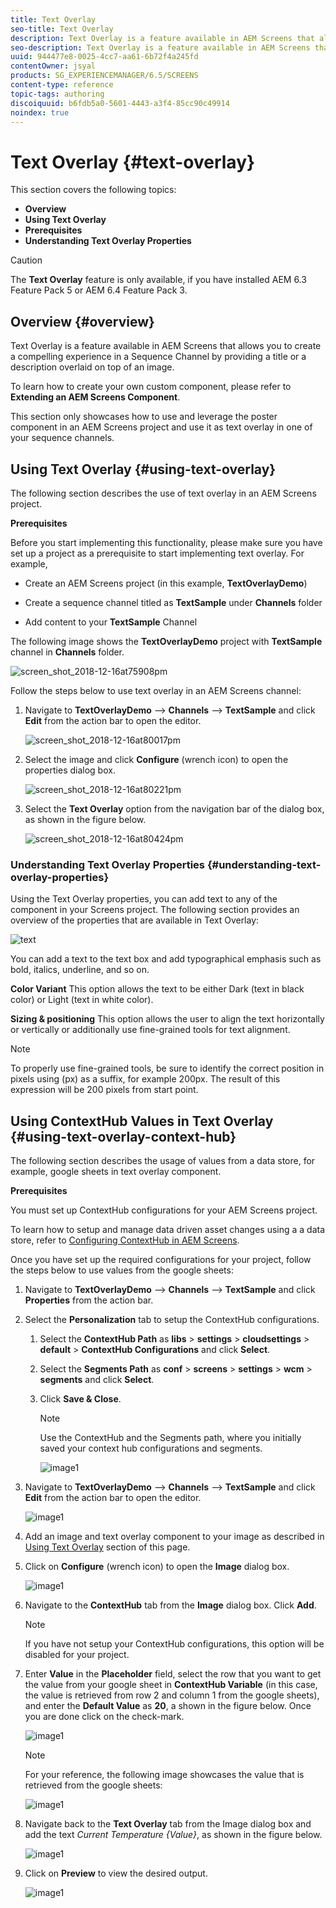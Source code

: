 ```yaml
---
title: Text Overlay
seo-title: Text Overlay
description: Text Overlay is a feature available in AEM Screens that allows you to create a compelling experience in a Sequence Channel by providing a title or a description overlaid on top of an image. Follow this page to learn more.
seo-description: Text Overlay is a feature available in AEM Screens that allows you to create a compelling experience in a Sequence Channel by providing a title or a description overlaid on top of an image. Follow this page to learn more.
uuid: 944477e8-0025-4cc7-aa61-6b72f4a245fd
contentOwner: jsyal
products: SG_EXPERIENCEMANAGER/6.5/SCREENS
content-type: reference
topic-tags: authoring
discoiquuid: b6fdb5a0-5601-4443-a3f4-85cc90c49914
noindex: true
---
```


# Text Overlay {#text-overlay}

This section covers the following topics:

* **Overview**
* **Using Text Overlay**
* **Prerequisites**
* **Understanding Text Overlay Properties**

>[!CAUTION]
>
>The **Text Overlay** feature is only available, if you have installed AEM 6.3 Feature Pack 5 or AEM 6.4 Feature Pack 3.

## Overview {#overview}

Text Overlay is a feature available in AEM Screens that allows you to create a compelling experience in a Sequence Channel by providing a title or a description overlaid on top of an image.

To learn how to create your own custom component, please refer to **Extending an AEM Screens Component**.

This section only showcases how to use and leverage the poster component in an AEM Screens project and use it as text overlay in one of your sequence channels.

## Using Text Overlay {#using-text-overlay}

The following section describes the use of text overlay in an AEM Screens project.

**Prerequisites**

Before you start implementing this functionality, please make sure you have set up a project as a prerequisite to start implementing text overlay. For example,

* Create an AEM Screens project (in this example, **TextOverlayDemo**)

* Create a sequence channel titled as **TextSample** under **Channels** folder

* Add content to your **TextSample** Channel

The following image shows the **TextOverlayDemo** project with **TextSample** channel in **Channels** folder.

![screen_shot_2018-12-16at75908pm](assets/screen_shot_2018-12-16at75908pm.png)

Follow the steps below to use text overlay in an AEM Screens channel:

1. Navigate to **TextOverlayDemo** --&gt; **Channels** --&gt; **TextSample** and click **Edit** from the action bar to open the editor.

   ![screen_shot_2018-12-16at80017pm](assets/screen_shot_2018-12-16at80017pm.png)

1. Select the image and click **Configure** (wrench icon) to open the properties dialog box.

   ![screen_shot_2018-12-16at80221pm](assets/screen_shot_2018-12-16at80221pm.png)

1. Select the **Text Overlay** option from the navigation bar of the dialog box, as shown in the figure below.

   ![screen_shot_2018-12-16at80424pm](assets/screen_shot_2018-12-16at80424pm.png)

### Understanding Text Overlay Properties {#understanding-text-overlay-properties}

Using the Text Overlay properties, you can add text to any of the component in your Screens project. The following section provides an overview of the properties that are available in Text Overlay:

![text](assets/text.gif)

You can add a text to the text box and add typographical emphasis such as bold, italics, underline, and so on.

**Color Variant** This option allows the text to be either Dark (text in black color) or Light (text in white color).

**Sizing & positioning** This option allows the user to align the text horizontally or vertically or additionally use fine-grained tools for text alignment.

>[!NOTE]
>
>To properly use fine-grained tools, be sure to identify the correct position in pixels using (px) as a suffix, for example 200px. The result of this expression will be 200 pixels from start point.

## Using ContextHub Values in Text Overlay {#using-text-overlay-context-hub}

The following section describes the usage of values from a data store, for example, google sheets in text overlay component. 

**Prerequisites**

You must set up ContextHub configurations for your AEM Screens project. 

To learn how to setup and manage data driven asset changes using a a data store, refer to [Configuring ContextHub in AEM Screens](https://docs.adobe.com/content/help/en/experience-manager-screens/user-guide/developing/configuring-context-hub.html).

Once you have set up the required configurations for your project, follow the steps below to use values from the google sheets: 

1. Navigate to **TextOverlayDemo** --&gt; **Channels** --&gt; **TextSample** and click **Properties** from the action bar.

1. Select the **Personalization** tab to setup the ContextHub configurations.

    1. Select the **ContextHub Path** as **libs** &gt; **settings** &gt; **cloudsettings** &gt; **default** &gt; **ContextHub Configurations** and click **Select**.

    1. Select the **Segments Path** as **conf** &gt; **screens** &gt; **settings** &gt; **wcm** &gt; **segments** and click **Select**.

    1. Click **Save & Close**.

       >[!NOTE]
       >
       >Use the ContextHub and the Segments path, where you initially saved your context hub configurations and segments.

       ![image1](/help/user-guide/assets/text-overlay/text-overlay8.png)

1. Navigate to **TextOverlayDemo** --&gt; **Channels** --&gt; **TextSample** and click **Edit** from the action bar to open the editor.

   ![image1](/help/user-guide/assets/text-overlay/text-overlay1.png)

1. Add an image and text overlay component to your image as described in [Using Text Overlay](/help/user-guide/text-overlay.md#using-text-overlay) section of this page.

1. Click on **Configure** (wrench icon) to open the **Image** dialog box.

   ![image1](/help/user-guide/assets/text-overlay/text-overlay4.png)

1. Navigate to the **ContextHub** tab from the **Image** dialog box. Click **Add**.

   >[!NOTE]
   >If you have not setup your ContextHub configurations, this option will be disabled for your project.

1. Enter **Value** in the **Placeholder** field, select the row that you want to get the value from your google sheet in **ContextHub Variable** (in this case, the value is retrieved from row 2 and column 1 from the google sheets), and enter the **Default Value** as **20**, a shown in the figure below. Once you are done click on the check-mark.

   ![image1](/help/user-guide/assets/text-overlay/text-overlay5.png)

   >[!NOTE]
   >For your reference, the following image showcases the value that is retrieved from the google sheets:

   ![image1](/help/user-guide/assets/text-overlay/text-overlay6.png)

1. Navigate back to the **Text Overlay** tab from the Image dialog box and add the text *Current Temperature {Value}*, as shown in the figure below.

   ![image1](/help/user-guide/assets/text-overlay/text-overlay7.png)

1. Click on **Preview** to view the desired output.

   ![image1](/help/user-guide/assets/text-overlay/text-overlay10.png)















